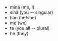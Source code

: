 - minä (me, I)
- sinä (you -- singular)
- hän (he/she)
- me (we)
- te (you all -- plural)
- he (they)